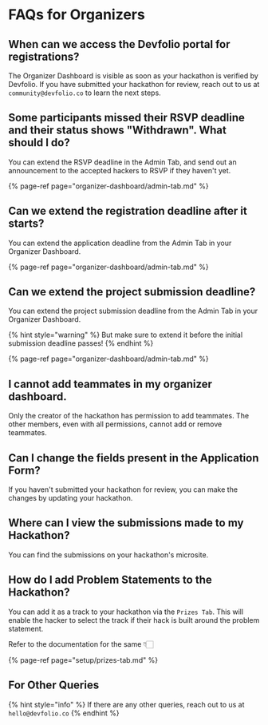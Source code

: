 # FAQs for Organizers

## When can we access the Devfolio portal for registrations?

The Organizer Dashboard is visible as soon as your hackathon is verified by Devfolio. If you have submitted your hackathon for review, reach out to us at `community@devfolio.co` to learn the next steps.

## **Some participants missed their RSVP deadline and their status shows "Withdrawn". What should I do?**

You can extend the RSVP deadline in the Admin Tab, and send out an announcement to the accepted hackers to RSVP if they haven't yet. 

{% page-ref page="organizer-dashboard/admin-tab.md" %}

## **Can we extend the registration deadline after it starts?**

You can extend the application deadline from the Admin Tab in your Organizer Dashboard.

{% page-ref page="organizer-dashboard/admin-tab.md" %}

## **Can we extend the project submission deadline?**

You can extend the project submission deadline from the Admin Tab in your Organizer Dashboard.

{% hint style="warning" %}
But make sure to extend it before the initial submission deadline passes!
{% endhint %}

{% page-ref page="organizer-dashboard/admin-tab.md" %}

## **I cannot add teammates in my organizer dashboard.**

Only the creator of the hackathon has permission to add teammates. The other members, even with all permissions, cannot add or remove teammates.

## **Can I change the fields present in the Application Form?**

If you haven't submitted your hackathon for review, you can make the changes by updating your hackathon.

## **Where can I view the submissions made to my Hackathon?**

You can find the submissions on your hackathon's microsite.

## How do I add Problem Statements to the Hackathon?

You can add it as a track to your hackathon via the `Prizes Tab`. This will enable the hacker to select the track if their hack is built around the problem statement.

Refer to the documentation for the same 👇🏻

{% page-ref page="setup/prizes-tab.md" %}



## For Other Queries

{% hint style="info" %}
If there are any other queries, reach out to us at `hello@devfolio.co`
{% endhint %}

